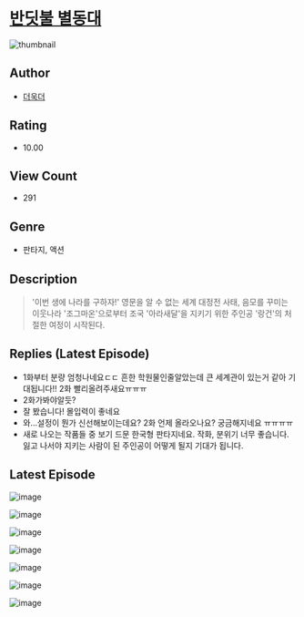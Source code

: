 # [반딧불 별동대](https://comic.naver.com/challenge/list?titleId=809961)
![thumbnail](https://image-comic.pstatic.net/user_contents_data/challenge_comic/2023/05/25/366755/upload_3905527086665904176_480x623.jpeg)

## Author
- [더욱더](https://comic.naver.com/artistTitle?id=366755)

## Rating
- 10.00

## View Count
- 291

## Genre
- 판타지, 액션

## Description
> '이번 생에 나라를 구하자!' 영문을 알 수 없는 세계 대정전 사태, 음모를 꾸미는 이웃나라 '조그마온'으로부터 조국 '아라새달'을 지키기 위한 주인공 '랑건'의 처절한 여정이 시작된다.

## Replies (Latest Episode)
- 1화부터 분량 엄청나네요ㄷㄷ 흔한 학원물인줄알았는데 큰 세계관이 있는거 같아 기대됩니다!! 2화 빨리올려주새요ㅠㅠㅠ
- 2화가봐야알듯?
- 잘 봤습니다! 몰입력이 좋네요
- 와...설정이 뭔가 신선해보이는데요? 2화 언제 올라오나요? 궁금해지네요 ㅠㅠㅠㅠ
- 새로 나오는 작품들 중 보기 드문 한국형 판타지네요. 작화, 분위기 너무 좋습니다. 잃고 나서야 지키는 사람이 된 주인공이 어떻게 될지 기대가 됩니다.

## Latest Episode
![image](https://image-comic.pstatic.net/user_contents_data/challenge_comic/2023/05/25/366755/upload_7003436500481762355.jpeg)

![image](https://image-comic.pstatic.net/user_contents_data/challenge_comic/2023/05/25/366755/upload_3846974788848398437.jpeg)

![image](https://image-comic.pstatic.net/user_contents_data/challenge_comic/2023/05/25/366755/upload_3833460730120190265.jpeg)

![image](https://image-comic.pstatic.net/user_contents_data/challenge_comic/2023/05/25/366755/upload_7365977366543295284.jpeg)

![image](https://image-comic.pstatic.net/user_contents_data/challenge_comic/2023/05/25/366755/upload_7161959478460637537.jpeg)

![image](https://image-comic.pstatic.net/user_contents_data/challenge_comic/2023/05/25/366755/upload_4050760512356954982.jpeg)

![image](https://image-comic.pstatic.net/user_contents_data/challenge_comic/2023/05/25/366755/upload_3918804784016209975.jpeg)

